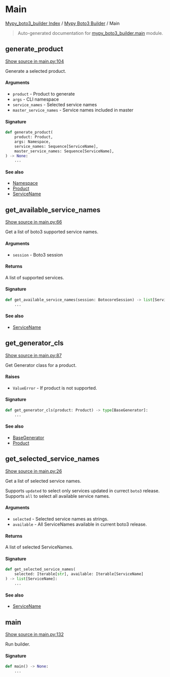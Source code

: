 # Main

[Mypy_boto3_builder Index](../README.md#mypy_boto3_builder-index) /
[Mypy Boto3 Builder](./index.md#mypy-boto3-builder) /
Main

> Auto-generated documentation for [mypy_boto3_builder.main](https://github.com/youtype/mypy_boto3_builder/blob/main/mypy_boto3_builder/main.py) module.

## generate_product

[Show source in main.py:104](https://github.com/youtype/mypy_boto3_builder/blob/main/mypy_boto3_builder/main.py#L104)

Generate a selected product.

#### Arguments

- `product` - Product to generate
- `args` - CLI namespace
- `service_names` - Selected service names
- `master_service_names` - Service names included in master

#### Signature

```python
def generate_product(
    product: Product,
    args: Namespace,
    service_names: Sequence[ServiceName],
    master_service_names: Sequence[ServiceName],
) -> None:
    ...
```

#### See also

- [Namespace](./cli_parser.md#namespace)
- [Product](./constants.md#product)
- [ServiceName](./service_name.md#servicename)



## get_available_service_names

[Show source in main.py:66](https://github.com/youtype/mypy_boto3_builder/blob/main/mypy_boto3_builder/main.py#L66)

Get a list of boto3 supported service names.

#### Arguments

- `session` - Boto3 session

#### Returns

A list of supported services.

#### Signature

```python
def get_available_service_names(session: BotocoreSession) -> list[ServiceName]:
    ...
```

#### See also

- [ServiceName](./service_name.md#servicename)



## get_generator_cls

[Show source in main.py:87](https://github.com/youtype/mypy_boto3_builder/blob/main/mypy_boto3_builder/main.py#L87)

Get Generator class for a product.

#### Raises

- `ValueError` - If product is not supported.

#### Signature

```python
def get_generator_cls(product: Product) -> type[BaseGenerator]:
    ...
```

#### See also

- [BaseGenerator](generators/base_generator.md#basegenerator)
- [Product](./constants.md#product)



## get_selected_service_names

[Show source in main.py:26](https://github.com/youtype/mypy_boto3_builder/blob/main/mypy_boto3_builder/main.py#L26)

Get a list of selected service names.

Supports `updated` to select only services updated in currect `boto3` release.
Supports `all` to select all available service names.

#### Arguments

- `selected` - Selected service names as strings.
- `available` - All ServiceNames available in current boto3 release.

#### Returns

A list of selected ServiceNames.

#### Signature

```python
def get_selected_service_names(
    selected: Iterable[str], available: Iterable[ServiceName]
) -> list[ServiceName]:
    ...
```

#### See also

- [ServiceName](./service_name.md#servicename)



## main

[Show source in main.py:132](https://github.com/youtype/mypy_boto3_builder/blob/main/mypy_boto3_builder/main.py#L132)

Run builder.

#### Signature

```python
def main() -> None:
    ...
```
